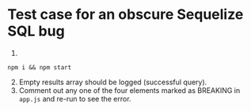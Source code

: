 # Test case for an obscure Sequelize SQL bug

1)  
  
    npm i && npm start
   
2) Empty results array should be logged (successful query).
3) Comment out any one of the four elements marked as BREAKING in `app.js` and re-run to see the error.
    

